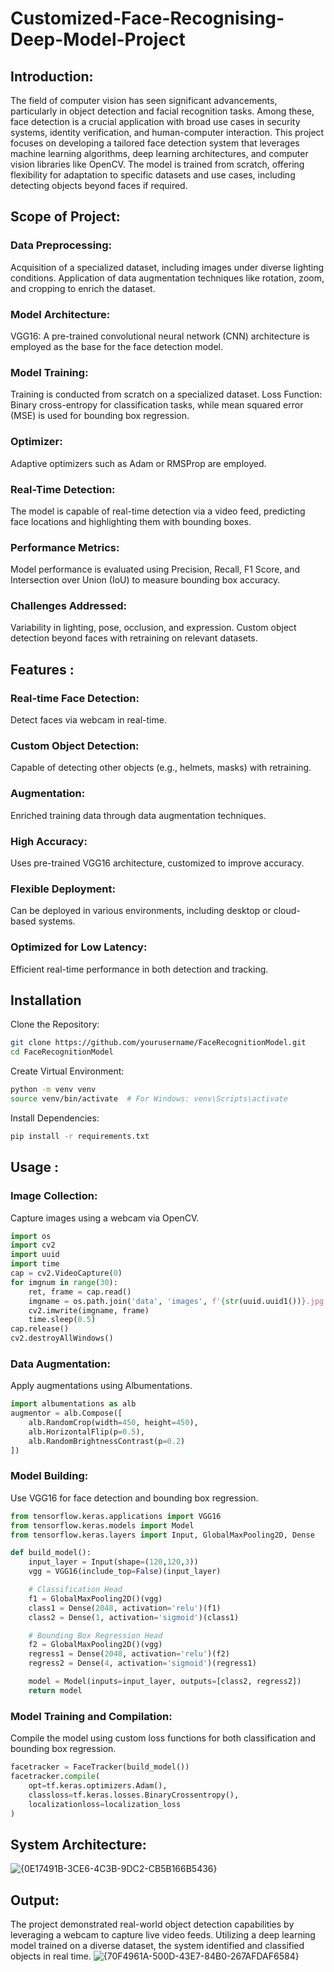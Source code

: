 # Customized-Face-Recognising-Deep-Model-Project

## Introduction:
The field of computer vision has seen significant advancements, particularly in object detection and facial recognition tasks. Among these, face detection is a crucial application with broad use cases in security systems, identity verification, and human-computer interaction. This project focuses on developing a tailored face detection system that leverages machine learning algorithms, deep learning architectures, and computer vision libraries like OpenCV. The model is trained from scratch, offering flexibility for adaptation to specific datasets and use cases, including detecting objects beyond faces if required.

## Scope of Project:

### Data Preprocessing:
Acquisition of a specialized dataset, including images under diverse lighting conditions.
Application of data augmentation techniques like rotation, zoom, and cropping to enrich the dataset.

### Model Architecture:
VGG16: A pre-trained convolutional neural network (CNN) architecture is employed as the base for the face detection model.

### Model Training:
Training is conducted from scratch on a specialized dataset.
Loss Function: Binary cross-entropy for classification tasks, while mean squared error (MSE) is used for bounding box regression.

### Optimizer:
Adaptive optimizers such as Adam or RMSProp are employed.

### Real-Time Detection:
The model is capable of real-time detection via a video feed, predicting face locations and highlighting them with bounding boxes.

### Performance Metrics:
Model performance is evaluated using Precision, Recall, F1 Score, and Intersection over Union (IoU) to measure bounding box accuracy.

### Challenges Addressed:
Variability in lighting, pose, occlusion, and expression.
Custom object detection beyond faces with retraining on relevant datasets.

## Features : 

### Real-time Face Detection:
Detect faces via webcam in real-time.

### Custom Object Detection: 
Capable of detecting other objects (e.g., helmets, masks) with retraining.

### Augmentation: 
Enriched training data through data augmentation techniques.

### High Accuracy: 
Uses pre-trained VGG16 architecture, customized to improve accuracy.

### Flexible Deployment: 
Can be deployed in various environments, including desktop or cloud-based systems.

### Optimized for Low Latency:
Efficient real-time performance in both detection and tracking.

## Installation

Clone the Repository:
```bash
git clone https://github.com/yourusername/FaceRecognitionModel.git
cd FaceRecognitionModel
```

Create Virtual Environment:
```bash
python -m venv venv
source venv/bin/activate  # For Windows: venv\Scripts\activate
```

Install Dependencies:
```bash
pip install -r requirements.txt
```

## Usage :

### Image Collection:
Capture images using a webcam via OpenCV.
```py
import os
import cv2
import uuid
import time
cap = cv2.VideoCapture(0)
for imgnum in range(30):
    ret, frame = cap.read()
    imgname = os.path.join('data', 'images', f'{str(uuid.uuid1())}.jpg')
    cv2.imwrite(imgname, frame)
    time.sleep(0.5)
cap.release()
cv2.destroyAllWindows()
```

### Data Augmentation:
Apply augmentations using Albumentations.
```py
import albumentations as alb
augmentor = alb.Compose([
    alb.RandomCrop(width=450, height=450),
    alb.HorizontalFlip(p=0.5),
    alb.RandomBrightnessContrast(p=0.2)
])
```

### Model Building:
Use VGG16 for face detection and bounding box regression.
```py
from tensorflow.keras.applications import VGG16
from tensorflow.keras.models import Model
from tensorflow.keras.layers import Input, GlobalMaxPooling2D, Dense

def build_model():
    input_layer = Input(shape=(120,120,3))
    vgg = VGG16(include_top=False)(input_layer)

    # Classification Head
    f1 = GlobalMaxPooling2D()(vgg)
    class1 = Dense(2048, activation='relu')(f1)
    class2 = Dense(1, activation='sigmoid')(class1)

    # Bounding Box Regression Head
    f2 = GlobalMaxPooling2D()(vgg)
    regress1 = Dense(2048, activation='relu')(f2)
    regress2 = Dense(4, activation='sigmoid')(regress1)

    model = Model(inputs=input_layer, outputs=[class2, regress2])
    return model
```

### Model Training and Compilation:
Compile the model using custom loss functions for both classification and bounding box regression.
```py
facetracker = FaceTracker(build_model())
facetracker.compile(
    opt=tf.keras.optimizers.Adam(), 
    classloss=tf.keras.losses.BinaryCrossentropy(),
    localizationloss=localization_loss
)
```
## System Architecture:
![{0E17491B-3CE6-4C3B-9DC2-CB5B166B5436}](https://github.com/user-attachments/assets/4aa53433-5e31-4b2a-bab8-849ec3b61907)

## Output:
The project demonstrated real-world object detection capabilities by leveraging a webcam to capture live video feeds. Utilizing a deep learning model trained on a diverse dataset, the system identified and classified objects in real time.
![{70F4961A-500D-43E7-84B0-267AFDAF6584}](https://github.com/user-attachments/assets/20479665-2c00-44d9-ae89-05a589e4b618)
